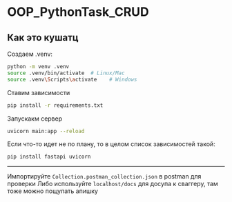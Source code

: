 # OOP_PythonTask_CRUD

## Как это кушатц

Создаем .venv:
```bash
python -m venv .venv
source .venv/bin/activate  # Linux/Mac
source .venv\Scripts\activate    # Windows
```

Ставим зависимости
```bash
pip install -r requirements.txt
```

Запускакм сервер
```bash
uvicorn main:app --reload
```
Если что-то идет не по плану, то в целом список зависимостей такой:
```bash
pip install fastapi uvicorn
```

---------------

Импортируйте `Collection.postman_collection.json` в postman для проверки
Либо используйте `localhost/docs` для досупа к сваггеру, там тоже можно пощупать апишку